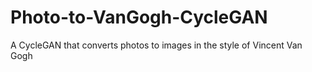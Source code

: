 # Photo-to-VanGogh-CycleGAN
A CycleGAN that converts photos to images in the style of Vincent Van Gogh
